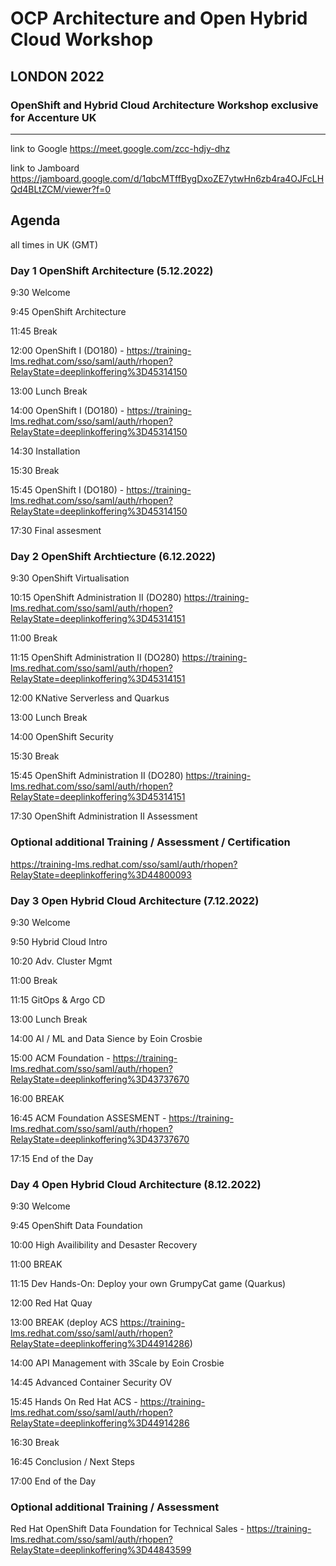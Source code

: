 # OCP Architecture and Open Hybrid Cloud Workshop 
## LONDON 2022
### OpenShift and Hybrid Cloud Architecture Workshop exclusive for Accenture UK
------------------------------------------------------------------------------------------------------------------------------

link to Google https://meet.google.com/zcc-hdjy-dhz

link to Jamboard https://jamboard.google.com/d/1qbcMTffBygDxoZE7ytwHn6zb4ra4OJFcLHQd4BLtZCM/viewer?f=0

## Agenda
all times in UK (GMT) 
### Day 1 OpenShift Architecture (5.12.2022)

9:30	Welcome

9:45	OpenShift Architecture

11:45	Break

12:00	OpenShift I (DO180) - https://training-lms.redhat.com/sso/saml/auth/rhopen?RelayState=deeplinkoffering%3D45314150  

13:00	Lunch Break

14:00	OpenShift I (DO180) - https://training-lms.redhat.com/sso/saml/auth/rhopen?RelayState=deeplinkoffering%3D45314150

14:30 Installation

15:30	Break

15:45	OpenShift I (DO180) - https://training-lms.redhat.com/sso/saml/auth/rhopen?RelayState=deeplinkoffering%3D45314150

17:30	Final assesment

### Day 2 OpenShift Archtiecture (6.12.2022)

9:30	OpenShift Virtualisation

10:15	OpenShift Administration II (DO280) https://training-lms.redhat.com/sso/saml/auth/rhopen?RelayState=deeplinkoffering%3D45314151 

11:00	Break

11:15	OpenShift Administration II (DO280) https://training-lms.redhat.com/sso/saml/auth/rhopen?RelayState=deeplinkoffering%3D45314151

12:00	KNative Serverless and Quarkus

13:00	Lunch Break

14:00	OpenShift Security

15:30	Break

15:45	OpenShift Administration II (DO280) https://training-lms.redhat.com/sso/saml/auth/rhopen?RelayState=deeplinkoffering%3D45314151 

17:30	OpenShift Administration II Assessment 

### Optional additional Training / Assessment / Certification

https://training-lms.redhat.com/sso/saml/auth/rhopen?RelayState=deeplinkoffering%3D44800093

### Day 3 Open Hybrid Cloud Architecture (7.12.2022)

9:30	Welcome

9:50	Hybrid Cloud Intro

10:20	Adv. Cluster Mgmt

11:00	Break

11:15	GitOps & Argo CD

13:00	Lunch Break

14:00	AI / ML and Data Sience by Eoin Crosbie

15:00 ACM Foundation      - https://training-lms.redhat.com/sso/saml/auth/rhopen?RelayState=deeplinkoffering%3D43737670 

16:00	BREAK

16:45	ACM Foundation ASSESMENT -  https://training-lms.redhat.com/sso/saml/auth/rhopen?RelayState=deeplinkoffering%3D43737670

17:15	End of the Day

### Day 4 Open Hybrid Cloud Architecture (8.12.2022)

9:30	Welcome 

9:45	OpenShift Data Foundation

10:00 High Availibility and Desaster Recovery

11:00	BREAK

11:15	Dev Hands-On: Deploy your own GrumpyCat game (Quarkus)

12:00	Red Hat Quay 

13:00	BREAK (deploy ACS https://training-lms.redhat.com/sso/saml/auth/rhopen?RelayState=deeplinkoffering%3D44914286)

14:00	API Management with 3Scale by Eoin Crosbie

14:45 Advanced Container Security OV

15:45	Hands On Red Hat ACS  - https://training-lms.redhat.com/sso/saml/auth/rhopen?RelayState=deeplinkoffering%3D44914286

16:30	Break

16:45	Conclusion / Next Steps

17:00	End of the Day

### Optional additional Training / Assessment 

Red Hat OpenShift Data Foundation for Technical Sales - https://training-lms.redhat.com/sso/saml/auth/rhopen?RelayState=deeplinkoffering%3D44843599
